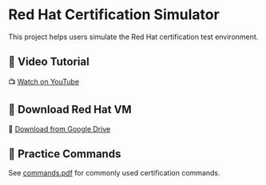 # Red Hat Certification Simulator

This project helps users simulate the Red Hat certification test environment.

## 🎥 Video Tutorial
📺 [Watch on YouTube](https://www.youtube.com/watch?v=4Ulrrluh8g0)

## 💾 Download Red Hat VM
📁 [Download from Google Drive]([https://drive.google.com/your-vm-link](https://drive.google.com/drive/folders/1dymlhrntSzBmqK_5EhisEutwHXAegFIv?usp=drive_link))

## 📄 Practice Commands
See [commands.pdf](commands.pdf) for commonly used certification commands.
